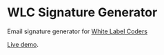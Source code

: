 # WLC Signature Generator

Email signature generator for [White Label Coders](https://whitelabelcoders.com/)

[Live demo](https://react-signature-generator.devel8.whitelabelcoders.com/).

